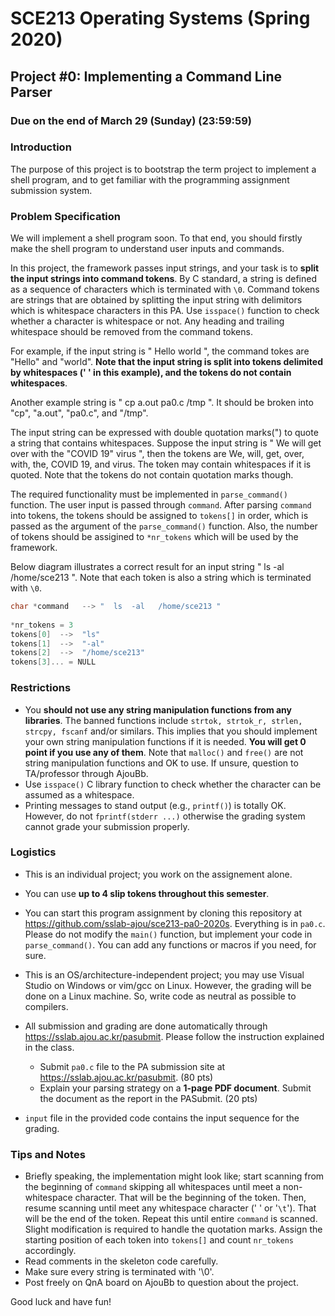 # SCE213 Operating Systems (Spring 2020)

## Project #0: Implementing a Command Line Parser

### Due on the end of March 29 (Sunday) (23:59:59)


### Introduction

The purpose of this project is to bootstrap the term project to implement a shell program, and to get familiar with the programming assignment submission system.


### Problem Specification

We will implement a shell program soon. To that end, you should firstly make the shell program to understand user inputs and commands.

In this project, the framework passes input strings, and your task is to **split the input strings into command tokens**. By C standard, a string is defined as a sequence of characters which is terminated with `\0`. Command tokens are strings that are obtained by splitting the input string with delimitors which is whitespace characters in this PA. Use `isspace()` function to check whether a character is whitespace or not. Any heading and trailing whitespace should be removed from the command tokens.

For example, if the input string is " Hello   world ", the command tokes are "Hello" and "world". **Note that the input string is split into tokens delimited by whitespaces (' ' in this example), and the tokens do not contain whitespaces**.

Another example string is " cp   a.out  pa0.c /tmp ". It should be broken into "cp", "a.out", "pa0.c", and "/tmp".

The input string can be expressed with double quotation marks(") to quote a string that contains whitespaces. Suppose the input string is "  We will get over with the "COVID 19" virus   ", then the tokens are We, will, get, over, with, the, COVID 19, and virus. The token may contain whitespaces if it is quoted. Note that the tokens do not contain quotation marks though.

The required functionality must be implemented in `parse_command()` function. The user input is passed through `command`. After parsing `command` into tokens, the tokens should be assigned to `tokens[]` in order, which is passed as the argument of the `parse_command()` function. Also, the number of tokens should be assigined to `*nr_tokens` which will be used by the framework.

Below diagram illustrates a correct result for an input string "  ls  -al   /home/sce213 ". Note that each token is also a string which is terminated with `\0`.

```c
char *command   --> "  ls  -al   /home/sce213 "
 
*nr_tokens = 3
tokens[0]  -->  "ls"
tokens[1]  -->  "-al"
tokens[2]  -->  "/home/sce213"
tokens[3]... = NULL
```


### Restrictions

- You **should not use any string manipulation functions from any libraries**. The banned functions include `strtok, strtok_r, strlen, strcpy, fscanf` and/or similars. This implies that you should implement your own string manipulation functions if it is needed. **You will get 0 point if you use any of them**. Note that `malloc()` and `free()` are not string manipulation functions and OK to use. If unsure, question to TA/professor through AjouBb.
- Use `isspace()` C library function to check whether the character can be assumed as a whitespace.
- Printing messages to stand output (e.g., `printf()`) is totally OK. However, do not `fprintf(stderr ...)` otherwise the grading system cannot grade your submission properly.



### Logistics

- This is an individual project; you work on the assignement alone.
- You can use **up to 4 slip tokens throughout this semester**.

- You can start this program assignment by cloning this repository at https://github.com/sslab-ajou/sce213-pa0-2020s. Everything is in `pa0.c`. Please do not modify the `main()` function, but implement your code in `parse_command()`. You can add any functions or macros if you need, for sure.

- This is an OS/architecture-independent project; you may use Visual Studio on Windows or vim/gcc on Linux. However, the grading will be done on a Linux machine. So, write code as neutral as possible to compilers.
- All submission and grading are done automatically through https://sslab.ajou.ac.kr/pasubmit. Please follow the instruction explained in the class.
	- Submit `pa0.c` file to the PA submission site at https://sslab.ajou.ac.kr/pasubmit. (80 pts)
	- Explain your parsing strategy on a **1-page PDF document**. Submit the document as the report in the PASubmit. (20 pts)
- `input` file in the provided code contains the input sequence for the grading.



### Tips and Notes

- Briefly speaking, the implementation might look like; start scanning from the beginning of `command` skipping all whitespaces until meet a non-whitespace character. That will be the beginning of the token. Then, resume scanning until meet any whitespace character (' ' or '`\t`'). That will be the end of the token. Repeat this until entire `command` is scanned. Slight modification is required to handle the quotation marks. Assign the starting position of each token into `tokens[]` and count `nr_tokens` accordingly.
- Read comments in the skeleton code carefully.
- Make sure every string is terminated with '\0'.
- Post freely on QnA board on AjouBb to question about the project.


Good luck and have fun!
